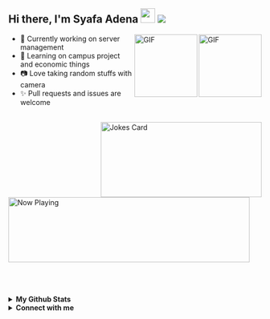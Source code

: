 ## Hi there, I'm Syafa Adena <img src="https://i.pinimg.com/originals/a9/50/86/a95086c3173ff2dd84dbaa45666a5d60.gif" width="29px"> ![](https://komarev.com/ghpvc/?username=gvoze32&color=FF69B4)

<img align="right" alt="GIF" height="125px" src="https://media0.giphy.com/media/Tk80oT8vrGZiH8Uq1u/giphy.gif" />
<img align="right" alt="GIF" height="125px" src="https://media2.giphy.com/media/KztT2c4u8mYYUiMKdJ/giphy.gif" />

- 🔭 Currently working on server management
- 📌 Learning on campus project and economic things
- 📷 Love taking random stuffs with camera
- ✨ Pull requests and issues are welcome
<br />

</div></ br></div><img align="right" src="https://readme-jokes.vercel.app/api?bgColor=%23FFF&borderColor=%23FFF&textColor=%23000&qColor=%23000&aColor=%23000&codeColor=%23000" width="320" height="150" alt="Jokes Card" />

&nbsp;&nbsp;&nbsp;&nbsp;
    <img src="https://now-playing3.vercel.app/api/now-playing" width="480" height="130" alt="Now Playing">
</a>


<br />
<br />
<br />
<details>
  <summary><b>My Github Stats</b></summary>
    <img align="center" src="https://github-readme-stats.vercel.app/api?username=gvoze32&title_color=FF69B4&text_color=777&show_icons=true&icon_color=FF69B4&hide_border=true" alt="gvoze32 Github Stats">
    <img align="center" alt="Top Langs" src="https://github-readme-stats.vercel.app/api/top-langs/?username=gvoze32&layout=compact&hide_border=true"/>
</details>

<details>
  <summary><b>Connect with me</b></summary>
  <p align="center">
    <i>Let's connect and chat!</i><br><br>
    <a href="https://t.me/gvoze32v2" target="blank"><img align="center" src="https://cdn.jsdelivr.net/npm/simple-icons@3.0.1/icons/telegram.svg" alt="gvoze32" height="30" width="40" /></a>
    <a href="https://www.reddit.com/user/gvoze32" target="blank"><img align="center" src="https://cdn.jsdelivr.net/npm/simple-icons@3.0.1/icons/reddit.svg" alt="gvoze32" height="30" width="40" /></a>
  </p>
</details>

